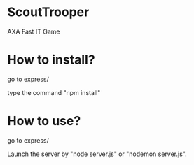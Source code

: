# ScoutTrooper
AXA Fast IT Game

# How to install?
go to express/

type the command "npm install"

# How to use?
go to express/

Launch the server by "node server.js" or "nodemon server.js".
